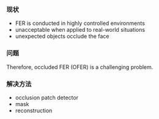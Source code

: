 
### 现状

- FER is conducted in highly controlled environments
- unacceptable when applied to real-world situations
- unexpected objects occlude the face

### 问题
Therefore, occluded FER (OFER) is a challenging problem.

### 解决方法
- occlusion patch detector
- mask
- reconstruction